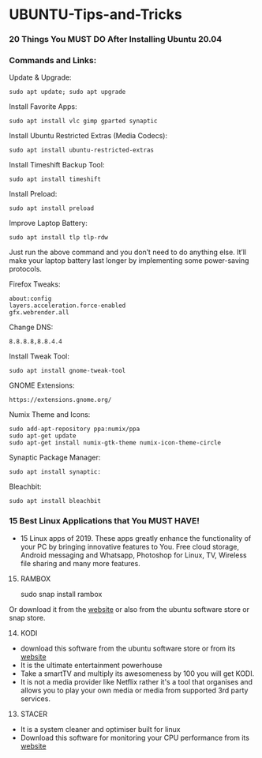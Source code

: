 # UBUNTU-Tips-and-Tricks

### 20 Things You MUST DO After Installing Ubuntu 20.04 

### Commands and Links:

Update & Upgrade:

    sudo apt update; sudo apt upgrade

Install Favorite Apps:
 
    sudo apt install vlc gimp gparted synaptic

Install Ubuntu Restricted Extras (Media Codecs):
 
    sudo apt install ubuntu-restricted-extras

Install Timeshift Backup Tool:
 
    sudo apt install timeshift

Install Preload:
 
    sudo apt install preload

Improve Laptop Battery:
 
    sudo apt install tlp tlp-rdw
 Just run the above command and you don’t need to do anything else. It’ll make your laptop battery last longer by implementing some power-saving protocols. 
 
Firefox Tweaks:
    
    about:config
    layers.acceleration.force-enabled
    gfx.webrender.all

Change DNS:
 
    8.8.8.8,8.8.4.4

Install Tweak Tool:
 
    sudo apt install gnome-tweak-tool

GNOME Extensions:
 
    https://extensions.gnome.org/​

Numix Theme and Icons:
 
    sudo add-apt-repository ppa:numix/ppa
    sudo apt-get update
    sudo apt-get install numix-gtk-theme numix-icon-theme-circle

Synaptic Package Manager:
 
    sudo apt install synaptic:

Bleachbit:
 
    sudo apt install bleachbit
    
    
### 15 Best Linux Applications that You MUST HAVE!

 - 15 Linux apps of 2019. These apps greatly enhance the functionality of your PC by bringing innovative features to You. Free cloud storage, Android messaging and Whatsapp, Photoshop for Linux,  TV, Wireless file sharing and many more features.


15. RAMBOX
   
      sudo snap install rambox
      
  Or download it from the [website](https://rambox.pro/#home) or also from the ubuntu software store or snap store.
  
  
14. KODI
    
   - download this software from the ubuntu software store or from its [website](https://kodi.tv/download)
   - It is the ultimate entertainment powerhouse 
   - Take a smartTV and multiply its awesomeness by 100 you will get KODI.
   - It is not a media provider like Netflix rather it's a tool that organises and allows you to play your own media or media from supported 3rd party services.

13. STACER
  
   - It is a system cleaner and optimiser built for linux
   - Download this software for monitoring your CPU performance from its [website](https://github.com/oguzhaninan/Stacer)
